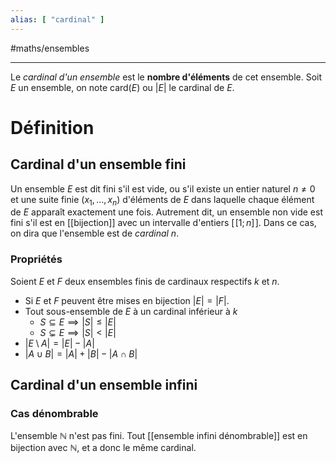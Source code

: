 ```yaml
---
alias: [ "cardinal" ]
---
```

#maths/ensembles

---

Le _cardinal d'un ensemble_ est le **nombre d'éléments** de cet ensemble.
Soit $E$ un ensemble, on note $\text{card}(E)$ ou $|E|$ le cardinal de $E$.


# Définition

## Cardinal d'un ensemble fini
Un ensemble $E$ est dit fini s'il est vide, ou s'il existe un entier naturel $n\neq0$ et une suite finie $(x_1,\ldots,x_n)$ d'éléments de $E$ dans laquelle chaque élément de $E$ apparaît exactement une fois.
Autrement dit, un ensemble non vide est fini s'il est en [[bijection]] avec un intervalle d'entiers $[\![1;n]\!]$.
Dans ce cas, on dira que l'ensemble est de _cardinal_ $n$.

### Propriétés
Soient $E$ et $F$ deux ensembles finis de cardinaux respectifs $k$ et $n$.
 - Si $E$ et $F$ peuvent être mises en bijection $|E| = |F|$.
 - Tout sous-ensemble de $E$ à un cardinal inférieur à $k$
     - $S\subseteq E \implies |S| \leq |E|$
     - $S\subsetneq E \implies |S| < |E|$
 - $|E\setminus A| = |E| - |A|$
 - $|A \cup B| = |A| + |B| - |A \cap B|$


## Cardinal d'un ensemble infini
### Cas dénombrable
L'ensemble $\mathbb N$ n'est pas fini. Tout [[ensemble infini dénombrable]] est en bijection avec $\mathbb N$, et a donc le même cardinal.


